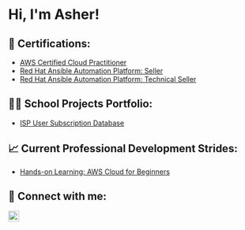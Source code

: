 <h1>Hi, I'm Asher! </h1>

<h2>📄 Certifications:</h2>

- [AWS Certified Cloud Practitioner](https://www.credly.com/badges/a560ad7e-4045-4ef2-9734-42ca36158418/linked_in_profile)
- [Red Hat Ansible Automation Platform: Seller](https://www.credly.com/badges/6fef3c3a-ccf5-4e77-ac33-b795594e81e9/public_url)
- [Red Hat Ansible Automation Platform: Technical Seller](https://www.credly.com/badges/5bf98109-87c4-4a91-aaa4-9efa119226a0/public_url)
  
<h2>👨‍💻 School Projects Portfolio:</h2>

- [ISP User Subscription Database](https://github.com/AsherHawk/ISP-UserSubscription-Database-Project)



<h2>📈 Current Professional Development Strides:</h2>

- [Hands-on Learning: AWS Cloud for Beginners](https://www.whizlabs.com/aws-beginners-training-hands-on-labs/)




<h2> 🤳 Connect with me:</h2>

[<img align="left" alt="JoshMadakor | LinkedIn" width="22px" src="https://cdn.jsdelivr.net/npm/simple-icons@v3/icons/linkedin.svg" />][linkedin]


[linkedin]: https://linkedin.com/in/asherhawk/

